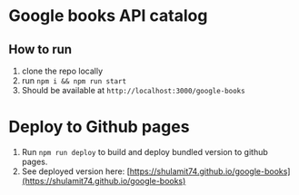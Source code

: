 # Google books API catalog

## How to run
1. clone the repo locally
2. run `npm i && npm run start`
3. Should be available at `http://localhost:3000/google-books`

# Deploy to Github pages
1. Run `npm run deploy` to build and deploy bundled version to github pages.
2. See deployed version here:
[https://shulamit74.github.io/google-books](https://shulamit74.github.io/google-books)
